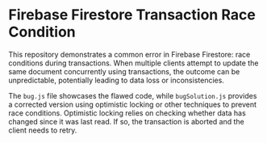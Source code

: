 # Firebase Firestore Transaction Race Condition

This repository demonstrates a common error in Firebase Firestore: race conditions during transactions.  When multiple clients attempt to update the same document concurrently using transactions, the outcome can be unpredictable, potentially leading to data loss or inconsistencies.

The `bug.js` file showcases the flawed code, while `bugSolution.js` provides a corrected version using optimistic locking or other techniques to prevent race conditions.  Optimistic locking relies on checking whether data has changed since it was last read. If so, the transaction is aborted and the client needs to retry.